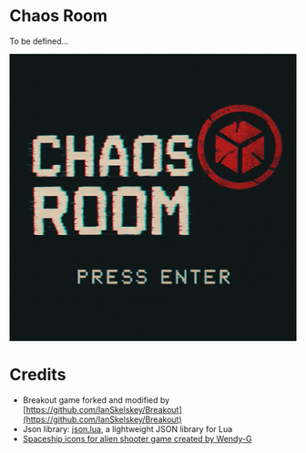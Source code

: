 # Chaos Room
To be defined...

![Chaos Room Splash](assets/screen.png)



# Credits

- Breakout game forked and modified by [https://github.com/IanSkelskey/Breakout](https://github.com/IanSkelskey/Breakout)
- Json library: [json.lua](https://github.com/rxi/json.lua), a lightweight JSON library for Lua 
- [Spaceship icons for alien shooter game created by Wendy-G](https://www.flaticon.com/free-icons/spaceship) 
